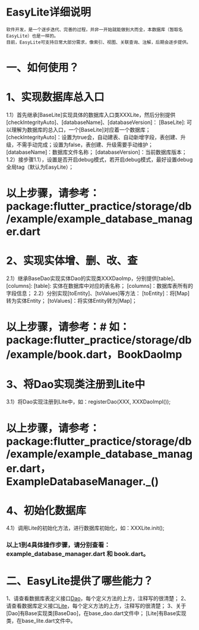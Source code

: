 # EasyLite详细说明
    软件开发，是一个逐步迭代、完善的过程，并非一开始就能做到大而全，本数据库（暂取名EasyLite）也是一样的。
    目前，EasyLite可支持日常大部分需求，像索引、视图、关联查询、注解，后期会逐步提供。

# 一、如何使用？

# 1、实现数据库总入口
1.1）首先继承[BaseLite]实现具体的数据库入口类XXXLite，然后分别提供[checkIntegrityAuto]、[databaseName]、[databaseVersion]：
    [BaseLite]: 可以理解为数据库的总入口，一个[BaseLite]对应着一个数据库；
    [checkIntegrityAuto]：设置为true会，自动建表、自动新增字段，表创建、升级，不需手动完成；设置为false，表创建、升级需要手动维护；
    [databaseName]：数据库文件名称；
    [databaseVersion]：当前数据库版本；
1.2）接步骤1.1），设置是否开启debug模式，若开启debug模式，最好设置debug全局tag（默认为EasyLite）；
# 以上步骤，请参考：package:flutter_practice/storage/db/example/example_database_manager.dart

# 2、实现实体增、删、改、查
2.1）继承BaseDao实现实体Dao的实现类XXXDaoImp，分别提供[table]、[columns]:
    [table]: 实体在数据库中对应的表名称；
    [columns]：数据库表所有的字段信息；
2.2）分别实现[toEntity]、[toValues]等方法：
    [toEntity]：将[Map]转为实体Entity；
    [toValues]：将实体Entity转为[Map]；
# 以上步骤，请参考：# 如：package:flutter_practice/storage/db/example/book.dart，BookDaoImp

# 3、将Dao实现类注册到Lite中
3.1）将Dao实现注册到Lite中，如：registerDao(XXX, XXXDaoImpl());
# 以上步骤，请参考：package:flutter_practice/storage/db/example/example_database_manager.dart，ExampleDatabaseManager._()

# 4、初始化数据库
4.1）调用Lite的初始化方法，进行数据库初始化，如：XXXLite.init();

### 以上1到4具体操作步骤，请分别查看：example_database_manager.dart 和 book.dart。


# 二、EasyLite提供了哪些能力？
1、请查看数据库表定义接口[Dao](在dao.dart文件中)，每个定义方法的上方，注释写的很清楚；
2、请查看数据库定义接口[Lite](在lite.dart文件中)，每个定义方法的上方，注释写的很清楚；
3、关于[Dao]有Base实现类[BaseDao]，在base_dao.dart文件中；
      [Lite]有Base实现类，在base_lite.dart文件中。